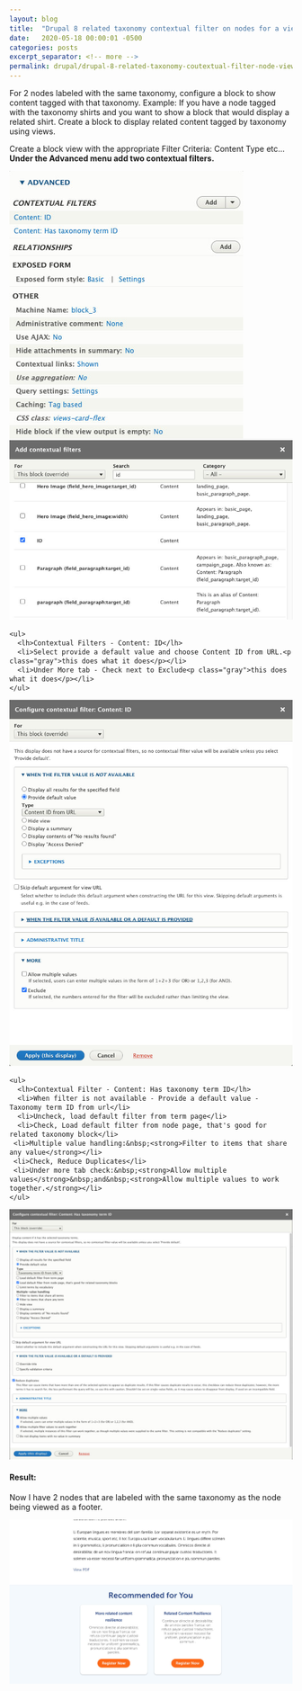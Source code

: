 ```yaml
---
layout: blog
title:  "Drupal 8 related taxonomy contextual filter on nodes for a views block"
date:   2020-05-18 00:00:01 -0500
categories: posts
excerpt_separator: <!-- more -->
permalink: drupal/drupal-8-related-taxonomy-coutextual-filter-node-views-block.html
---
```

<p>
For 2 nodes labeled with the same taxonomy, configure a block to show content tagged with that taxonomy.
Example: If you have a node tagged with the taxonomy shirts and you want to show a block that would display a related shirt.
Create a block to display related content tagged by taxonomy using views.</p>

<!-- more -->

<p>
Create a block view with the appropriate Filter Criteria: Content Type etc...
<b>Under the Advanced menu add two contextual filters.</b></p>
<img src="/images/views-contextual-filters/drupal-related-taxonomy-contextual-filter.jpg">

<img src="/images/views-contextual-filters/id-contextual-filter-drupal.jpg">

    <ul>
      <lh>Contextual Filters - Content: ID</lh>
      <li>Select provide a default value and choose Content ID from URL.<p class="gray">this does what it does</p></li>
      <li>Under More tab - Check next to Exclude<p class="gray">this does what it does</p></li>
    </ul>



<img src="/images/views-contextual-filters/views-contextual-filter-content-id.jpg">


    <ul>
      <lh>Contextual Filter - Content: Has taxonomy term ID</lh>
      <li>When filter is not available - Provide a default value - Taxonomy term ID from url</li>
      <li>Uncheck, load default filter from term page</li>
      <li>Check, Load default filter from node page, that's good for related taxonomy block</li>
     <li>Multiple value handling:&nbsp;<strong>Filter to items that share any value</strong></li>
     <li>Check, Reduce Duplicates</li>
     <li>Under more tab check:&nbsp;<strong>Allow multiple values</strong>&nbsp;and&nbsp;<strong>Allow multiple values to work together.</strong></li>
    </ul>

<img src="/images/views-contextual-filters/taxonomy-term-views-contextual-filter.jpg">

<h4>Result:</h4>

Now I have 2 nodes that are labeled with the same taxonomy as the node being viewed as a footer.

<img src="/images/views-contextual-filters/related-nodes-drupal-taxonomy-views.jpg">